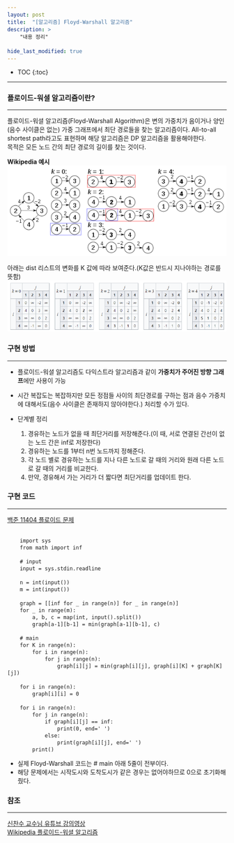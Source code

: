 ```yaml
---
layout: post
title:  "[알고리즘] Floyd-Warshall 알고리즘"
description: >
    "내용 정리"

hide_last_modified: true
---
```

* TOC
{:toc}
***
### 플로이드-워셜 알고리즘이란?
***
플로이드-워셜 알고리즘(Floyd-Warshall Algorithm)은 변의 가중치가 음이거나 양인 (음수 사이클은 없는) 가중 그래프에서 최단 경로들을 찾는 알고리즘이다. All-to-all shortest path라고도 표현하며 해당 알고리즘은 DP 알고리즘을 활용해야한다.   
목적은 모든 노드 간의 최단 경로의 길이를 찾는 것이다.      

**Wikipedia 예시**   
![graph](\assets\img\study\Floyd_Wiki.png)   

아래는 dist 리스트의 변화를 K 값에 따라 보여준다.(K값은 반드시 지나야하는 경로를 뜻함)   
![table](\assets\img\study\Floyd_WikiG.png)   

### 구현 방법
***
- 플로이드-워셜 알고리즘도 다익스트라 알고리즘과 같이 **가중치가 주어진 방향 그래프**에만 사용이 가능
- 시간 복잡도는 복잡하지만 모든 정점들 사이의 최단경로를 구하는 점과 음수 가중치에 대해서도(음수 사이클은 존재하지 않아야한다.) 처리할 수가 있다.

- 단계별 정리
    1. 경유하는 노드가 없을 때 최단거리를 저장해준다.(이 때, 서로 연결된 간선이 없는 노드 간은 inf로 저장한다)
    2. 경유하는 노드를 1부터 n번 노드까지 정해준다.
    3. 각 노드 별로 경유하는 노드를 지나 다른 노드로 갈 때의 거리와 원래 다른 노드로 갈 때의 거리를 비교한다.
    4. 만약, 경유해서 가는 거리가 더 짧다면 최단거리를 업데이트 한다.

### 구현 코드
***
[백준 11404 플로이드 문제](https://www.acmicpc.net/problem/11404)

```

    import sys
    from math import inf

    # input
    input = sys.stdin.readline

    n = int(input())
    m = int(input())

    graph = [[inf for _ in range(n)] for _ in range(n)]
    for _ in range(m):
        a, b, c = map(int, input().split())
        graph[a-1][b-1] = min(graph[a-1][b-1], c)

    # main
    for K in range(n):
        for i in range(n):
            for j in range(n):
                graph[i][j] = min(graph[i][j], graph[i][K] + graph[K][j])

    for i in range(n):
        graph[i][i] = 0

    for i in range(n):
        for j in range(n):
            if graph[i][j] == inf:
                print(0, end=' ')
            else:
                print(graph[i][j], end=' ')
        print()

```

- 실제 Floyd-Warshall 코드는 # main 아래 5줄이 전부이다. 
- 해당 문제에서는 시작도시와 도착도시가 같은 경우는 없어야하므로 0으로 초기화해줬다.

### 참조
***
[신찬수 교수님 유튜브 강의영상](https://www.youtube.com/watch?v=bKa7bfXQi3A&list=PLsMufJgu5932XYejsOwcUDJ2F75f56nrl&index=52&t=1163s)   
[Wikipedia 플로이드-워셜 알고리즘](https://ko.wikipedia.org/wiki/%ED%94%8C%EB%A1%9C%EC%9D%B4%EB%93%9C-%EC%9B%8C%EC%85%9C_%EC%95%8C%EA%B3%A0%EB%A6%AC%EC%A6%98)